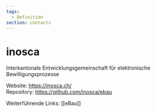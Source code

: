 ```yaml
---
tags:
  - Definition
section: contacts
---
```

# inosca

Interkantonale Entwicklungsgemeinschaft für elektronische Bewilligungsprozesse

Website: <https://inosca.ch/>\
Repository: <https://github.com/inosca/ebau>

Weiterführende Links: [[eBau]]